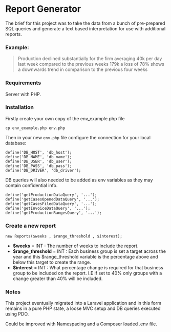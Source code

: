 # Report Generator

The brief for this project was to take the data from a bunch of pre-prepared SQL queries and generate a text based interpretation for use with additional reports.  

### Example:

> Production declined substantially for the firm averaging 40k per day last week compared to the previous weeks 179k a loss of 78% shows a downwards trend in comparison to the previous four weeks

### Requirements 

Server with PHP. 

### Installation

Firstly create your own copy of the env_example.php file
 
 `cp env_example.php env.php`

Then in your new `env.php` file configure the connection for your local database: 

```
define('DB_HOST', 'db_host');
define('DB_NAME', 'db_name');
define('DB_USER', 'db_user');
define('DB_PASS', 'db_pass');
define('DB_DRIVER', 'db_driver');
```
DB queries will also needed to be added as env variables as they may contain confidential info. 
```
define('getProductionDataQuery', '...');
define('getCasesOpenedDataQuery', '...');
define('getCasesFiledDataQuery', '...');
define('getInvoiceDataQuery', '...');
define('getProductionRangesQuery', '...');
```
### Create a new report

```new Reports($weeks , $range_threshold , $interest);```

* **$weeks** = INT : The number of weeks to include the report.
* **$range_threshold** = INT : Each business group is set a target across the year and this $range_threshold variable is the percentage above and below this target to create the range.
* **$interest** = INT : What percentage change is required for that business group to be included on the report. I.E if set to 40% only groups with a change greater than 40% will be included. 

### Notes


This project eventually migrated into a Laravel application and in this form remains in a pure PHP state, a loose MVC setup and DB queries executed using PDO.  

Could be improved with Namespacing and a Composer loaded .env file. 
